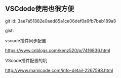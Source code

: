 ## VSCdode使用也很方便

git id: 3ae7a51882e0aed85a1ce06def0a6fb7beb189a8

gist: <script src="https://gist.github.com/yunzhongfan/c50cccc4d85e1037d1353876ca1ae6bf.js"></script>

vscode插件同步配置

https://www.cnblogs.com/kenz520/p/7416836.html

VScode插件配置的坑
 
 http://www.mamicode.com/info-detail-2267598.html








